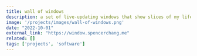 ```yaml
---
title: wall of windows
description: a set of live-updating windows that show slices of my life in real time.
image: '/projects/images/wall-of-windows.png'
date: "2022-10-01"
external_link: "https://window.spencerchang.me"
related: []
tags: ['projects', 'software']
---
```

